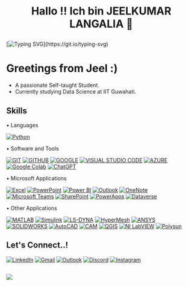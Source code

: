 # <p align="center">Hallo !! Ich bin JEELKUMAR LANGALIA 👋   
[//]: # (Hardline)
[![Typing SVG](https://readme-typing-svg.demolab.com?font=Fira+Code&pause=1000&center=true&vCenter=true&width=435&lines=An+Engineer;Learner+is+Learning......)](https://git.io/typing-svg)


# Greetings from Jeel :)

- A passionate Self-taught Student.
- Currently studying Data Science at IIT Guwahati.


## Skills

• Languages

[![Python](https://img.shields.io/badge/PYTHON-3776AB?style=for-the-badge&logo=python&logoColor=white)](https://www.python.org)

• Software and Tools

[![GIT](https://img.shields.io/badge/GIT-F05032?style=for-the-badge&logo=git&logoColor=white)](https://git-scm.com/)
[![GITHUB](https://img.shields.io/badge/GITHUB-181717?style=for-the-badge&logo=github&logoColor=white)](https://github.com/)
[![GOOGLE](https://img.shields.io/badge/GOOGLE-4285F4?style=for-the-badge&logo=google&logoColor=white)](https://www.google.com/)
[![VISUAL STUDIO CODE](https://img.shields.io/badge/VISUAL_STUDIO_CODE-007ACC?style=for-the-badge&logo=visual-studio-code&logoColor=white)](https://code.visualstudio.com/)
[![AZURE](https://img.shields.io/badge/AZURE-0078D4?style=for-the-badge&logo=microsoft-azure&logoColor=white)](https://azure.microsoft.com/)
[![Google Colab](https://img.shields.io/badge/GOOGLE%20COLAB-F9AB00?style=for-the-badge&logo=google-colab&logoColor=white)](https://colab.research.google.com)
[![ChatGPT](https://img.shields.io/badge/CHATGPT-00A67E?style=for-the-badge&logo=openai&logoColor=white)](https://chat.openai.com)

• Microsoft Applications

[![Excel](https://img.shields.io/badge/Excel-217346?style=for-the-badge&logo=microsoft-excel&logoColor=white)](https://www.microsoft.com/en-us/microsoft-365/excel)
[![PowerPoint](https://img.shields.io/badge/PowerPoint-B7472A?style=for-the-badge&logo=microsoft-powerpoint&logoColor=white)](https://www.microsoft.com/en-us/microsoft-365/powerpoint)
[![Power BI](https://img.shields.io/badge/Power_BI-F2C811?style=for-the-badge&logo=power-bi&logoColor=white)](https://powerbi.microsoft.com/)
[![Outlook](https://img.shields.io/badge/Outlook-0078D4?style=for-the-badge&logo=microsoft-outlook&logoColor=white)](https://outlook.live.com/)
[![OneNote](https://img.shields.io/badge/OneNote-7719AA?style=for-the-badge&logo=microsoft-onenote&logoColor=white)](https://www.onenote.com/)
[![Microsoft Teams](https://img.shields.io/badge/Microsoft_Teams-6264A7?style=for-the-badge&logo=microsoft-teams&logoColor=white)](https://www.microsoft.com/microsoft-teams/group-chat-software)
[![SharePoint](https://img.shields.io/badge/SharePoint-0078D4?style=for-the-badge&logo=microsoft-sharepoint&logoColor=white)](https://www.microsoft.com/sharepoint/collaboration)
[![PowerApps](https://img.shields.io/badge/PowerApps-742774?style=for-the-badge&logo=microsoft-powerapps&logoColor=white)](https://powerapps.microsoft.com/)
[![Dataverse](https://img.shields.io/badge/Dataverse-0078D4?style=for-the-badge&logo=microsoft-dataverse&logoColor=white)](https://docs.microsoft.com/powerapps/maker/data-platform/data-platform-intro)

• Other Applications

[![MATLAB](https://img.shields.io/badge/MATLAB-0076A8?style=for-the-badge&logo=mathworks&logoColor=white)](https://www.mathworks.com/products/matlab.html)
[![Simulink](https://img.shields.io/badge/Simulink-0076A8?style=for-the-badge&logo=mathworks&logoColor=white)](https://www.mathworks.com/products/simulink.html)
[![LS-DYNA](https://img.shields.io/badge/LS--DYNA-0033A0?style=for-the-badge&logo=logo-dyna&logoColor=white)](https://www.lstc.com/products/ls-dyna)
[![HyperMesh](https://img.shields.io/badge/HyperMesh-1B2C58?style=for-the-badge&logo=altair&logoColor=white)](https://www.altair.com/hypermesh/)
[![ANSYS](https://img.shields.io/badge/ANSYS-FFBB00?style=for-the-badge&logo=ansys&logoColor=white)](https://www.ansys.com/)
[![SOLIDWORKS](https://img.shields.io/badge/SOLIDWORKS-FF7C00?style=for-the-badge&logo=solidworks&logoColor=white)](https://www.solidworks.com/)
[![AutoCAD](https://img.shields.io/badge/AutoCAD-E34234?style=for-the-badge&logo=autodesk&logoColor=white)](https://www.autodesk.com/products/autocad/overview)
[![CAM](https://img.shields.io/badge/CAM-00569E?style=for-the-badge&logo=cam&logoColor=white)](https://www.autodesk.com/solutions/cam-software)
[![QGIS](https://img.shields.io/badge/QGIS-589632?style=for-the-badge&logo=qgis&logoColor=white)](https://qgis.org/)
[![NI LabVIEW](https://img.shields.io/badge/NI_LabVIEW-1B365D?style=for-the-badge&logo=labview&logoColor=white)](https://www.ni.com/en-us/shop/labview.html)
[![Polysun](https://img.shields.io/badge/Polysun-003893?style=for-the-badge&logo=polysun&logoColor=white)](https://www.velasolaris.com/polysun/)




## Let's Connect..!

[![LinkedIn](https://img.shields.io/badge/LinkedIn-0077B5?style=for-the-badge&logo=linkedin&logoColor=white)](https://www.linkedin.com/in/jeelsoni)
[![Gmail](https://img.shields.io/badge/GMAIL-D14836?style=for-the-badge&logo=gmail&logoColor=white)](mailto:jeelsoni1011@gmail.com)
[![Outlook](https://img.shields.io/badge/OUTLOOK-0078D4?style=for-the-badge&logo=microsoft-outlook&logoColor=white)](mailto:langalia21627@hs-ansbach.de)
[![Discord](https://img.shields.io/badge/DISCORD-7289DA?style=for-the-badge&logo=discord&logoColor=white)](https://discord.com/channels/@jeelsoni3)
[![Instagram](https://img.shields.io/badge/Instagram-E4405F?style=for-the-badge&logo=instagram&logoColor=white)](https://www.instagram.com/jeelsoni)

## 

[//]: # (Profile Icon)
[![](https://visitcount.itsvg.in/api?id=jeellangalia&label=Profile%20Views&color=1&icon=0&pretty=false)](https://visitcount.itsvg.in)

